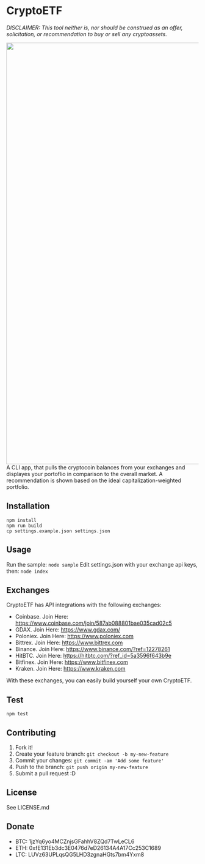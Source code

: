 # CryptoETF
*DISCLAIMER: This tool neither is, nor should be construed as an offer, solicitation, or recommendation to buy or sell any cryptoassets.*

<img src="https://raw.githubusercontent.com/benmarten/CryptoETF/static/screenshot.jpg" width="1102">
A CLI app, that pulls the cryptocoin balances from your exchanges and displayes your portoflio in comparison to the overall market. A recommendation is shown based on the ideal capitalization-weighted portfolio.

## Installation
```
npm install
npm run build
cp settings.example.json settings.json
```

## Usage
Run the sample:
`node sample`
Edit settings.json with your exchange api keys, then:
`node index`

## Exchanges
CryptoETF has API integrations with the following exchanges:
- Coinbase. Join Here: https://www.coinbase.com/join/587ab088801bae035cad02c5
- GDAX. Join Here: https://www.gdax.com/
- Poloniex. Join Here: https://www.poloniex.com
- Bittrex. Join Here: https://www.bittrex.com
- Binance. Join Here: https://www.binance.com/?ref=12278261
- HitBTC. Join Here: https://hitbtc.com/?ref_id=5a3596f643b9e
- Bitfinex. Join Here: https://www.bitfinex.com
- Kraken. Join Here: https://www.kraken.com

With these exchanges, you can easily build yourself your own CryptoETF.

## Test
`npm test`

## Contributing
1. Fork it!
2. Create your feature branch: `git checkout -b my-new-feature`
3. Commit your changes: `git commit -am 'Add some feature'`
4. Push to the branch: `git push origin my-new-feature`
5. Submit a pull request :D

## License
See LICENSE.md

## Donate
- BTC: 1jzYq6yo4MCZnjsGFahhV8ZQd7TwLeCL6
- ETH: 0xfE131Eb3dc3E0476d7eD26134A4A17Cc253C1689
- LTC: LUVz63UPLqsQG5LHD3zgnaHGts7bm4Yxm8
